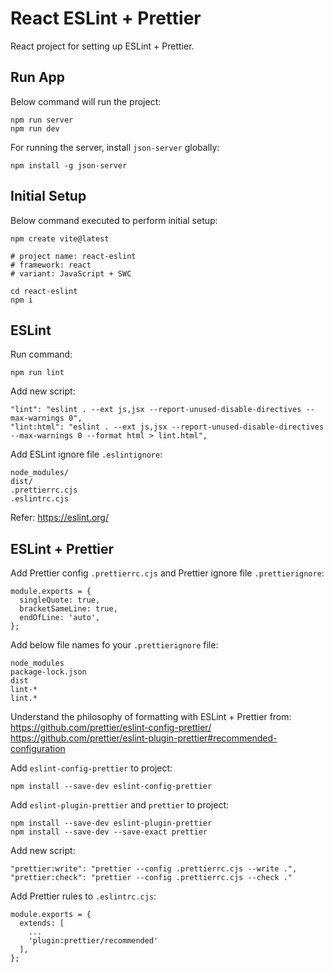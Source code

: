 # React ESLint + Prettier

React project for setting up ESLint + Prettier.

## Run App

Below command will run the project:

```
npm run server
npm run dev
```

For running the server, install `json-server` globally:

```
npm install -g json-server
```

## Initial Setup

Below command executed to perform initial setup:

```
npm create vite@latest

# project name: react-eslint
# framework: react
# variant: JavaScript + SWC

cd react-eslint
npm i

```

## ESLint

Run command:

```
npm run lint
```

Add new script:

```
"lint": "eslint . --ext js,jsx --report-unused-disable-directives --max-warnings 0",
"lint:html": "eslint . --ext js,jsx --report-unused-disable-directives --max-warnings 0 --format html > lint.html",
```

Add ESLint ignore file `.eslintignore`:

```
node_modules/
dist/
.prettierrc.cjs
.eslintrc.cjs
```

Refer: https://eslint.org/

## ESLint + Prettier

Add Prettier config `.prettierrc.cjs` and Prettier ignore file `.prettierignore`:

```
module.exports = {
  singleQuote: true,
  bracketSameLine: true,
  endOfLine: 'auto',
};
```

Add below file names fo your `.prettierignore` file:

```
node_modules
package-lock.json
dist
lint-*
lint.*
```

Understand the philosophy of formatting with ESLint + Prettier from:
https://github.com/prettier/eslint-config-prettier/
https://github.com/prettier/eslint-plugin-prettier#recommended-configuration

Add `eslint-config-prettier` to project:

```
npm install --save-dev eslint-config-prettier
```

Add `eslint-plugin-prettier` and `prettier` to project:

```
npm install --save-dev eslint-plugin-prettier
npm install --save-dev --save-exact prettier
```

Add new script:

```
"prettier:write": "prettier --config .prettierrc.cjs --write .",
"prettier:check": "prettier --config .prettierrc.cjs --check ."
```

Add Prettier rules to `.eslintrc.cjs`:

```
module.exports = {
  extends: [
    ...
    'plugin:prettier/recommended'
  ],
};
```
